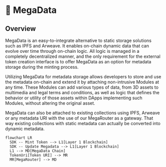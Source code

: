 # 💾 MegaData

## Overview

MegaData is an easy-to-integrate alternative to static storage solutions such as IPFS and Arweave. It enables on-chain dynamic data that can evolve over time through on-chain logic. All logic is managed in a completely decentralized manner, and the only requirement for the external token creation interface is to offer MegaData as an option for metadata storage during the minting process.

Utilizing MegaData for metadata storage allows developers to store and use the metadata on-chain and extend it by attaching non-intrusive Modules at any time. These Modules can add various types of data, from 3D assets to multimedia and legal terms and conditions, as well as logic that defines the behavior or utility of those assets within DApps implementing such Modules, without altering the original asset.

MegaData can also be attached to existing collections using IPFS, Arweave or any metadata URI with the use of our MegaRouter as a gateway. That way existing collections with static metadata can actually be converted into dynamic metadata.

```mermaid
flowchart LR
  SDK -- Mint Token --> L1[Layer 1 Blockchain]
  SDK -- Update Megadata --> L1[Layer 1 Blockchain]
  L1 --> MD[MegaData Chain]
  TokenUri[Token URI] --> MR
  MR[MegaRouter] --> MD
```
